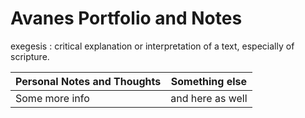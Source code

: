 # Avanes Portfolio and Notes

exegesis
: critical explanation or interpretation of a text, especially of scripture.


|Personal Notes and Thoughts| Something else |
|---|---|
|Some more info| and here as well|
